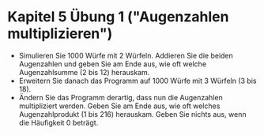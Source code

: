 # Kapitel 5 Übung 1 ("Augenzahlen multiplizieren")

* Simulieren Sie 1000 Würfe mit 2 Würfeln. Addieren Sie die beiden Augenzahlen und geben Sie am Ende aus, wie oft welche Augenzahlsumme (2 bis 12) herauskam.
* Erweitern Sie danach das Programm auf 1000 Würfe mit 3 Würfeln (3 bis 18).
* Ändern Sie das Programm derartig, dass nun die Augenzahlen multipliziert werden. Geben Sie am Ende aus, wie oft welches Augenzahlprodukt (1 bis 216) herauskam. Geben Sie nichts aus, wenn die Häufigkeit 0 beträgt.